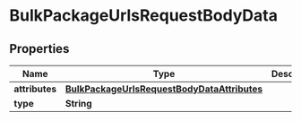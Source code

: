 

# BulkPackageUrlsRequestBodyData


## Properties

| Name | Type | Description | Notes |
|------------ | ------------- | ------------- | -------------|
|**attributes** | [**BulkPackageUrlsRequestBodyDataAttributes**](BulkPackageUrlsRequestBodyDataAttributes.md) |  |  |
|**type** | **String** |  |  [optional] |



